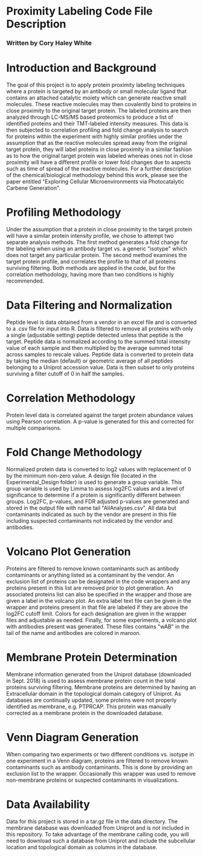 #  Proximity Labeling Code File Description

###  Written by Cory Haley White

#  Introduction and Background

The goal of this project is to apply protein proximity labeling techniques where a protein is targeted by an antibody or small molecular ligand that contains an attached catalytic moiety which can generate reactive small molecules.  These reactive molecules may then covalently bind to proteins in close proximity to the original target protein.  The labeled proteins are then analyzed through LC-MS/MS based proteomics to produce a list of identified proteins and their TMT-labeled intensity measures.  This data is then subjected to correlation profiling and fold change analysis to search for proteins within the experiment with highly similar profiles under the assumption that as the reactive molecules spread away from the original target protein, they will label proteins in close proximity in a similar fashion as to how the original target protein was labeled whereas ones not in close proximity will have a different profile or lower fold changes due to aspects such as time of spread of the reactive molecules.  For a further description of the chemical/biological methodology behind this work, please see the paper entitled "Exploring Cellular Microenvironments via Photocatalytic Carbene Generation".  

#  Profiling Methodology

Under the assumption that a protein in close proximity to the target protein will have a similar protein intensity profile, we chose to attempt two separate analysis methods.  The first method generates a fold change for the labeling when using an antibody target vs. a generic "isotype" which does not target any particular protein.  The second method examines the target protein profile, and correlates the profile to that of all proteins surviving filtering.  Both methods are applied in the code, but for the correlation methodology, having more than two conditions is highly recommended.  

#  Data Filtering and Normalization

Peptide level is data obtained from a vendor in an excel file and is converted to a .csv file for input into R.  Data is filtered to remove all proteins with only a single (adjustable setting) peptide detected unless that peptide is the target.  Peptide data is normalized according to the summed total intensity value of each sample and then multiplied by the average summed total across samples to rescale values.  Peptide data is converted to protein data by taking the median (default) or geometric average of all peptides belonging to a Uniprot accession value.  Data is then subset to only proteins surviving a filter cutoff of 0 in half the samples.  

#  Correlation Methodology

Protein level data is correlated against the target protein abundance values using Pearson correlation.  A p-value is generated for this and corrected for multiple comparisons.  

#  Fold Change Methodology

Normalized protein data is converted to log2 values with replacement of 0 by the minimum non-zero value.  A design file (located in the Experimental_Design folder) is used to generate a group variable.  This group variable is used by Limma to assess log2FC values and a level of significance to determine if a protein is significantly different between groups.  Log2FC, p-values, and FDR adjusted p-values are generated and stored in the output file with name tail "AllAnalyses.csv".  All data but contaminants indicated as such by the vendor are present in this file including suspected contaminants not indicated by the vendor and antibodies.  

#  Volcano Plot Generation

Proteins are filtered to remove known contaminants such as antibody contaminants or anything listed as a contaminant by the vendor.  An exclusion list of proteins can be designated in the code wrappers and any proteins present in this list are removed prior to plot generation.  An associated proteins list can also be specified in the wrapper and those are given a label in the volcano plot.  An extra label text file can be given in the wrapper and proteins present in that file are labeled if they are above the log2FC cutoff limit.  Colors for each designation are given in the wrapper files and adjustable as needed.  Finally, for some experiments, a volcano plot with antibodies present was generated.  These files contains "wAB" in the tail of the name and antibodies are colored in maroon.  

#  Membrane Protein Determination

Membrane information generated from the Uniprot database (downloaded in Sept. 2018) is used to assess membrane protein count in the total proteins surviving filtering.  Membrane proteins are determined by having an Extracellular domain in the topological domain category of Uniprot.  As databases are continually updated, some proteins were not properly identified as membrane, e.g. PTPRCAP.  This protein was manually corrected as a membrane protein in the downloaded database.  

#  Venn Diagram Generation

When comparing two experiments or two different conditions vs. isotype in one experiment in a Venn diagram, proteins are filtered to remove known contaminants such as antibody contaminants.  This is done by providing an exclusion list to the wrapper.  Occasionally this wrapper was used to remove non-membrane proteins or suspected contaminants in visualizations.  

#  Data Availability

Data for this project is stored in a tar.gz file in the data directory.  The membrane database was downloaded from Uniprot and is not included in this repository.  To take advantage of the membrane calling code, you will need to download such a database from Uniprot and include the subcellular location and topological domain as columns in the database.  
